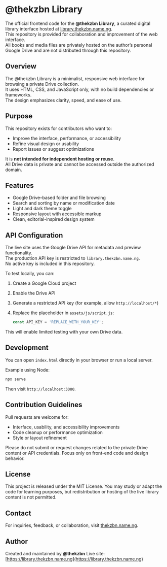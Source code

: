 # @thekzbn Library

The official frontend code for the **@thekzbn Library**, a curated digital library interface hosted at [library.thekzbn.name.ng](https://library.thekzbn.name.ng).  
This repository is provided for collaboration and improvement of the web interface.  
All books and media files are privately hosted on the author’s personal Google Drive and are not distributed through this repository.

## Overview

The @thekzbn Library is a minimalist, responsive web interface for browsing a private Drive collection.  
It uses HTML, CSS, and JavaScript only, with no build dependencies or frameworks.  
The design emphasizes clarity, speed, and ease of use.

## Purpose

This repository exists for contributors who want to:
- Improve the interface, performance, or accessibility  
- Refine visual design or usability  
- Report issues or suggest optimizations  

It is **not intended for independent hosting or reuse**.  
All Drive data is private and cannot be accessed outside the authorized domain.

## Features

- Google Drive–based folder and file browsing  
- Search and sorting by name or modification date  
- Light and dark theme toggle  
- Responsive layout with accessible markup  
- Clean, editorial-inspired design system

## API Configuration

The live site uses the Google Drive API for metadata and preview functionality.  
The production API key is restricted to `library.thekzbn.name.ng`.  
No active key is included in this repository.

To test locally, you can:
1. Create a Google Cloud project  
2. Enable the Drive API  
3. Generate a restricted API key (for example, allow `http://localhost/*`)  
4. Replace the placeholder in `assets/js/script.js`:

   ```js
   const API_KEY = 'REPLACE_WITH_YOUR_KEY';
   ```

This will enable limited testing with your own Drive data.

## Development

You can open `index.html` directly in your browser or run a local server.

Example using Node:

```bash
npx serve
```

Then visit `http://localhost:3000`.

## Contribution Guidelines

Pull requests are welcome for:

* Interface, usability, and accessibility improvements
* Code cleanup or performance optimization
* Style or layout refinement

Please do not submit or request changes related to the private Drive content or API credentials.
Focus only on front-end code and design behavior.

## License

This project is released under the MIT License.
You may study or adapt the code for learning purposes, but redistribution or hosting of the live library content is not permitted.

## Contact

For inquiries, feedback, or collaboration, visit [thekzbn.name.ng](https://thekzbn.name.ng).

## Author

Created and maintained by **@thekzbn**
Live site: [https://library.thekzbn.name.ng](https://library.thekzbn.name.ng)
